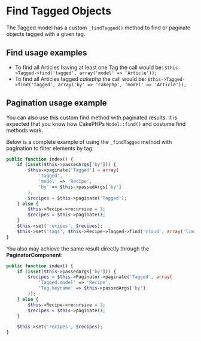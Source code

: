 Find Tagged Objects
===================

The Tagged model has a custom ```_findTagged()``` method to find or paginate objects tagged with a given tag.

Find usage examples
-------------------

* To find all Articles having at least one Tag the call would be: ```$this->Tagged->find('tagged', array('model' => 'Article'));```
* To find all Articles tagged _cakephp_ the call would be: ```$this->Tagged->find('tagged', array('by' => 'cakephp', 'model' => 'Article'));```

Pagination usage example
------------------------

You can also use this custom find method with paginated results. It is expected that you know how CakePHPs ```Model::find()``` and costume find methods work.

Below is a complete example of using the ```_findTagged``` method with pagination to filter elements by tag:

```php
public function index() {
	if (isset($this->passedArgs['by'])) {
		$this->paginate['Tagged'] = array(
			'tagged',
			'model' => 'Recipe',
			'by' => $this->passedArgs['by']
		);
		$recipes = $this->paginate('Tagged');
	} else {
		$this->Recipe->recursive = 1;
		$recipes = $this->paginate();
	}
	$this->set('recipes', $recipes);
	$this->set('tags', $this->Recipe->Tagged->find('cloud', array('limit' => 10)));
}
```

You also may achieve the same result directly through the **PaginatorComponent**:

```php
public function index() {
    if (isset($this->passedArgs['by'])) {
        $recipes = $this->Paginator->paginate('Tagged', array(
            'Tagged.model' => 'Recipe',
            'Tag.keyname' => $this->passedArgs['by']
        ));
    } else {
        $this->Recipe->recursive = 1;
        $recipes = $this->paginate();
    }

    $this->set('recipes', $recipes);
}
```
